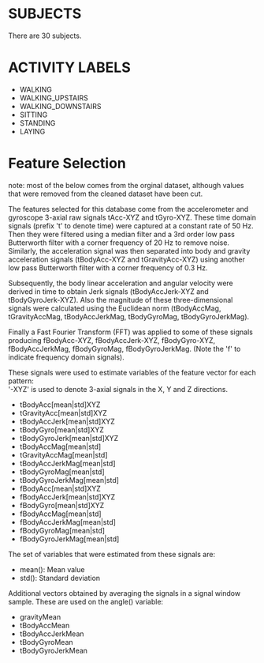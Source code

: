 SUBJECTS
========

There are 30 subjects.

ACTIVITY LABELS
===============

* WALKING
* WALKING_UPSTAIRS
* WALKING_DOWNSTAIRS
* SITTING
* STANDING
* LAYING


Feature Selection 
=================

note: most of the below comes from the orginal dataset, although values that were removed from the cleaned
dataset have been cut.

The features selected for this database come from the accelerometer and gyroscope 3-axial raw signals tAcc-XYZ and tGyro-XYZ. These time domain signals (prefix 't' to denote time) were captured at a constant rate of 50 Hz. Then they were filtered using a median filter and a 3rd order low pass Butterworth filter with a corner frequency of 20 Hz to remove noise. Similarly, the acceleration signal was then separated into body and gravity acceleration signals (tBodyAcc-XYZ and tGravityAcc-XYZ) using another low pass Butterworth filter with a corner frequency of 0.3 Hz. 

Subsequently, the body linear acceleration and angular velocity were derived in time to obtain Jerk signals (tBodyAccJerk-XYZ and tBodyGyroJerk-XYZ). Also the magnitude of these three-dimensional signals were calculated using the Euclidean norm (tBodyAccMag, tGravityAccMag, tBodyAccJerkMag, tBodyGyroMag, tBodyGyroJerkMag). 

Finally a Fast Fourier Transform (FFT) was applied to some of these signals producing fBodyAcc-XYZ, fBodyAccJerk-XYZ, fBodyGyro-XYZ, fBodyAccJerkMag, fBodyGyroMag, fBodyGyroJerkMag. (Note the 'f' to indicate frequency domain signals). 

These signals were used to estimate variables of the feature vector for each pattern:  
'-XYZ' is used to denote 3-axial signals in the X, Y and Z directions.

* tBodyAcc[mean|std]XYZ
* tGravityAcc[mean|std]XYZ
* tBodyAccJerk[mean|std]XYZ
* tBodyGyro[mean|std]XYZ
* tBodyGyroJerk[mean|std]XYZ
* tBodyAccMag[mean|std]
* tGravityAccMag[mean|std]
* tBodyAccJerkMag[mean|std]
* tBodyGyroMag[mean|std]
* tBodyGyroJerkMag[mean|std]
* fBodyAcc[mean|std]XYZ
* fBodyAccJerk[mean|std]XYZ
* fBodyGyro[mean|std]XYZ
* fBodyAccMag[mean|std]
* fBodyAccJerkMag[mean|std]
* fBodyGyroMag[mean|std]
* fBodyGyroJerkMag[mean|std]

The set of variables that were estimated from these signals are: 

* mean(): Mean value
* std(): Standard deviation


Additional vectors obtained by averaging the signals in a signal window sample. These are used on the angle() variable:

* gravityMean
* tBodyAccMean
* tBodyAccJerkMean
* tBodyGyroMean
* tBodyGyroJerkMean


